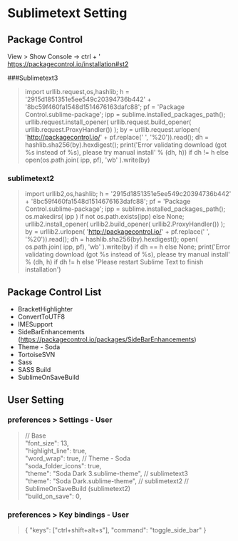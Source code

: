 # Sublimetext Setting

## Package Control
View > Show Console  -> ctrl + '  
https://packagecontrol.io/installation#st2

###Sublimetext3
>import urllib.request,os,hashlib; h = '2915d1851351e5ee549c20394736b442' + '8bc59f460fa1548d1514676163dafc88'; pf = 'Package Control.sublime-package'; ipp = sublime.installed_packages_path(); urllib.request.install_opener( urllib.request.build_opener( urllib.request.ProxyHandler()) ); by = urllib.request.urlopen( 'http://packagecontrol.io/' + pf.replace(' ', '%20')).read(); dh = hashlib.sha256(by).hexdigest(); print('Error validating download (got %s instead of %s), please try manual install' % (dh, h)) if dh != h else open(os.path.join( ipp, pf), 'wb' ).write(by)

### sublimetext2
>import urllib2,os,hashlib; h = '2915d1851351e5ee549c20394736b442' + '8bc59f460fa1548d1514676163dafc88'; pf = 'Package Control.sublime-package'; ipp = sublime.installed_packages_path(); os.makedirs( ipp ) if not os.path.exists(ipp) else None; urllib2.install_opener( urllib2.build_opener( urllib2.ProxyHandler()) ); by = urllib2.urlopen( 'http://packagecontrol.io/' + pf.replace(' ', '%20')).read(); dh = hashlib.sha256(by).hexdigest(); open( os.path.join( ipp, pf), 'wb' ).write(by) if dh == h else None; print('Error validating download (got %s instead of %s), please try manual install' % (dh, h) if dh != h else 'Please restart Sublime Text to finish installation')

## Package Control List

* BracketHighlighter
* ConvertToUTF8
* IMESupport
* SideBarEnhancements (https://packagecontrol.io/packages/SideBarEnhancements)
* Theme - Soda
* TortoiseSVN
* Sass
* SASS Build
* SublimeOnSaveBuild

## User Setting
### preferences > Settings - User

>// Base  
"font_size": 13,   
"highlight_line": true,  
"word_wrap": true,
// Theme - Soda  
"soda_folder_icons": true,  
"theme": "Soda Dark 3.sublime-theme", // sublimetext3  
"theme": "Soda Dark.sublime-theme", // sublimetext2
// SublimeOnSaveBuild (sublimetext2)  
"build_on_save": 0,

### preferences > Key bindings - User

>{ "keys": ["ctrl+shift+alt+s"], "command": "toggle_side_bar" }



